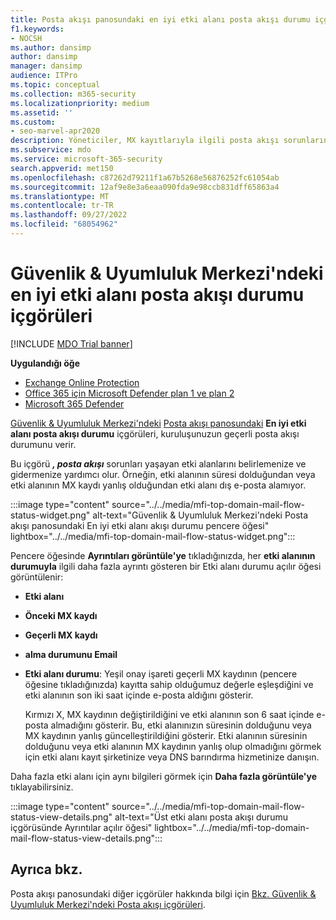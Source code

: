 ```yaml
---
title: Posta akışı panosundaki en iyi etki alanı posta akışı durumu içgörüleri
f1.keywords:
- NOCSH
ms.author: dansimp
author: dansimp
manager: dansimp
audience: ITPro
ms.topic: conceptual
ms.collection: m365-security
ms.localizationpriority: medium
ms.assetid: ''
ms.custom:
- seo-marvel-apr2020
description: Yöneticiler, MX kayıtlarıyla ilgili posta akışı sorunlarını gidermek için Güvenlik & Uyumluluk Merkezi'ndeki Posta akışı panosundaki En iyi etki alanı posta akışı durumu içgörülerini kullanmayı öğrenebilir.
ms.subservice: mdo
ms.service: microsoft-365-security
search.appverid: met150
ms.openlocfilehash: c87262d79211f1a67b5268e56876252fc61054ab
ms.sourcegitcommit: 12af9e8e3a6eaa090fda9e98ccb831dff65863a4
ms.translationtype: MT
ms.contentlocale: tr-TR
ms.lasthandoff: 09/27/2022
ms.locfileid: "68054962"
---
```

# <a name="top-domain-mail-flow-status-insight-in-the-security--compliance-center"></a>Güvenlik & Uyumluluk Merkezi'ndeki en iyi etki alanı posta akışı durumu içgörüleri

[!INCLUDE [MDO Trial banner](../includes/mdo-trial-banner.md)]

**Uygulandığı öğe**
- [Exchange Online Protection](exchange-online-protection-overview.md)
- [Office 365 için Microsoft Defender plan 1 ve plan 2](defender-for-office-365.md)
- [Microsoft 365 Defender](../defender/microsoft-365-defender.md)

[Güvenlik & Uyumluluk Merkezi'ndeki](https://protection.office.com) [Posta akışı panosundaki](mail-flow-insights-v2.md) **En iyi etki alanı posta akışı durumu** içgörüleri, kuruluşunuzun geçerli posta akışı durumunu verir.

Bu içgörü ***, posta akışı*** sorunları yaşayan etki alanlarını belirlemenize ve gidermenize yardımcı olur. Örneğin, etki alanının süresi dolduğundan veya etki alanının MX kaydı yanlış olduğundan etki alanı dış e-posta alamıyor.

:::image type="content" source="../../media/mfi-top-domain-mail-flow-status-widget.png" alt-text="Güvenlik & Uyumluluk Merkezi'ndeki Posta akışı panosundaki En iyi etki alanı akışı durumu pencere öğesi" lightbox="../../media/mfi-top-domain-mail-flow-status-widget.png":::

Pencere öğesinde **Ayrıntıları görüntüle'ye** tıkladığınızda, her **etki alanının durumuyla** ilgili daha fazla ayrıntı gösteren bir Etki alanı durumu açılır öğesi görüntülenir:

- **Etki alanı**
- **Önceki MX kaydı**
- **Geçerli MX kaydı**
- **alma durumunu Email**
- **Etki alanı durumu**: Yeşil onay işareti geçerli MX kaydının (pencere öğesine tıkladığınızda) kayıtta sahip olduğumuz değerle eşleşdiğini ve etki alanının son iki saat içinde e-posta aldığını gösterir.

  Kırmızı X, MX kaydının değiştirildiğini ve etki alanının son 6 saat içinde e-posta almadığını gösterir. Bu, etki alanınızın süresinin dolduğunu veya MX kaydının yanlış güncelleştirildiğini gösterir. Etki alanının süresinin dolduğunu veya etki alanının MX kaydının yanlış olup olmadığını görmek için etki alanı kayıt şirketinize veya DNS barındırma hizmetinize danışın.

Daha fazla etki alanı için aynı bilgileri görmek için **Daha fazla görüntüle'ye** tıklayabilirsiniz.

:::image type="content" source="../../media/mfi-top-domain-mail-flow-status-view-details.png" alt-text="Üst etki alanı posta akışı durumu içgörüsünde Ayrıntılar açılır öğesi" lightbox="../../media/mfi-top-domain-mail-flow-status-view-details.png":::

## <a name="see-also"></a>Ayrıca bkz.

Posta akışı panosundaki diğer içgörüler hakkında bilgi için [Bkz. Güvenlik & Uyumluluk Merkezi'ndeki Posta akışı içgörüleri](mail-flow-insights-v2.md).
